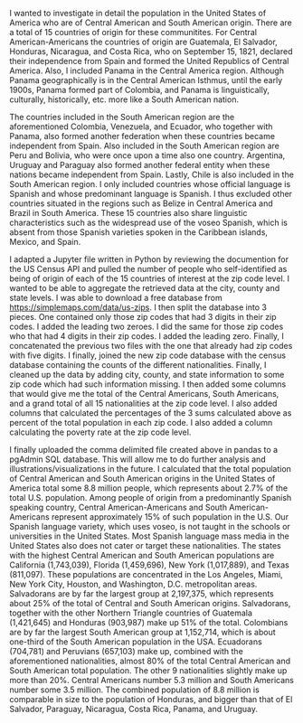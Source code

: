 I wanted to investigate in detail the population in the United States of America who are of 
Central American and South American origin.  There are a total of 15 countries of origin for these
communitites. For Central American-Americans the countries of origin are Guatemala, El Salvador, 
Honduras, Nicaragua, and Costa Rica, who on September 15, 1821, declared their independence from Spain 
and formed the United Republics of Central America.  Also, I included Panama in the Central America region.
Although Panama geographically is in the Central American Isthmus, until the early 1900s, Panama formed part of 
Colombia, and Panama is linguistically, culturally, historically, etc. more like a South American nation.

The countries included in the South American region are the aforementioned Colombia, Venezuela, and Ecuador, 
who together with Panama, also formed another federation when these countries became independent from Spain.
Also included in the South American region are Peru and Bolivia, who were once upon a time also one country.
Argentina, Uruguay and Paraguay also formed another federal entity when these nations became independent from
Spain.  Lastly, Chile is also included in the South American region.  I only included countries whose official
language is Spanish and whose predominant language is Spanish.  I thus excluded other countries situated in
the regions such as Belize in Central America and Brazil in South America.  These 15 countries also share
linguistic characteristics such as the widespread use of the voseo Spanish, which is absent from those 
Spanish varieties spoken in the Caribbean islands, Mexico, and Spain.

I adapted a Jupyter file written in Python by reviewing the documention for the US Census API and pulled the
number of people who self-identified as being of origin of each of the 15 countries of interest at the zip 
code level. I wanted to be able to aggregate the retrieved data at the city, county and state levels. I was 
able to download a free database from https://simplemaps.com/data/us-zips.  I then split the database into
3 pieces.  One contained only those zip codes that had 3 digits in their zip codes.  I added the leading two 
zeroes. I did the same for those zip codes who that had 4 digits in their zip codes.  I added the leading zero.
Finally, I concatenated the previous two files with the one that already had zip codes with five digits. I 
finally, joined the new zip code database with the census database containing the counts of the different
nationalities.  Finally, I cleaned up the data by adding city, county, and state information to some zip code
which had such information missing.  I then added some columns that would give me the total of the Central 
Americans, South Americans, and a grand total of all 15 nationalities at the zip code level.  I also added
columns that calculated the percentages of the 3 sums calculated above as percent of the total population in 
each zip code.  I also added a column calculating the poverty rate at the zip code level.

I finally uploaded the comma delimited file created above in pandas to a pgAdmin SQL database. This will
allow me to do further analysis and illustrations/visualizations in the future.  I calculated that the total
population of Central American and South American origins in the United States of America total some 8.8
million people, which represents about 2.7% of the total U.S. population.  Among people of origin from a 
predominantly Spanish speaking country, Central American-Americans and South American-Americans represent 
approximately 15% of such population in the U.S.  Our Spanish language variety, which uses voseo, is not taught 
in the schools or universities in the United States. Most Spanish language mass media in the United States
also does not cater or target these nationalities. The states with the highest Central American and South 
American populations are California (1,743,039), Florida (1,459,696), New York (1,017,889), and Texas 
(811,097).  These populations are concentrated in the Los Angeles, Miami, New York City, Houston, and 
Washington, D.C. metropolitan areas.  Salvadorans are by far the largest group at 2,197,375, which represents
about 25% of the total of Central and South American origins.  Salvadorans, together with the other Northern
Triangle countries of Guatemala (1,421,645) and Honduras (903,987) make up 51% of the total.  Colombians
are by far the largest South American group at 1,152,714, which is about one-third of the South American 
population in the USA.  Ecuadorans (704,781) and Peruvians (657,103) make up, combined with the aforementioned 
nationalities, almost 80% of the total Central American and South American total population.  The other 9
nationalities slightly make up more than 20%. Central Americans number 5.3 million and South Americans 
number some 3.5 million. The combined population of 8.8 million is comparable in size to the population of
Honduras, and bigger than that of El Salvador, Paraguay, Nicaragua, Costa Rica, Panama, and Uruguay.
